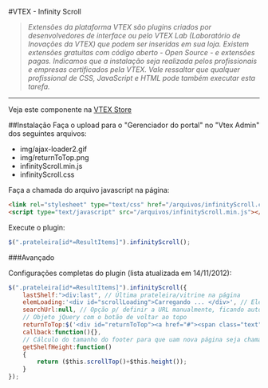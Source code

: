 #VTEX - Infinity Scroll
>*Extensões da plataforma VTEX são plugins criados por desenvolvedores de interface ou pelo VTEX Lab (Laboratório de Inovações da VTEX) que podem ser inseridas em sua loja. Existem extensões gratuitas com código aberto -  Open Source - e extensões pagas.  Indicamos que a instalação seja realizada pelos profissionais e empresas certificados pela VTEX. Vale ressaltar que qualquer profissional de CSS, JavaScript e HTML pode também executar esta tarefa.*

----------

Veja este componente na [VTEX Store](http://conversionstore.com.br/index.php/extensoes/busca/carregamento-inteligente-de-imagens)

##Instalação
Faça o upload para o "Gerenciador do portal" no "Vtex Admin" dos seguintes arquivos:
* img/ajax-loader2.gif
* img/returnToTop.png
* infinityScroll.min.js
* infinityScroll.css

Faça a chamada do arquivo javascript na página:

```html
<link rel="stylesheet" type="text/css" href="/arquivos/infinityScroll.css" />
<script type="text/javascript" src="/arquivos/infinityScroll.min.js"></script>
```

Execute o plugin:

```javascript
$(".prateleira[id*=ResultItems]").infinityScroll();
```

###Avançado

Configurações completas do plugin (lista atualizada em 14/11/2012):
```javascript
$(".prateleira[id*=ResultItems]").infinityScroll({
	lastShelf:">div:last", // Última prateleira/vitrine na página
	elemLoading:'<div id="scrollLoading">Carregando ... </div>', // Elemento com mensagem de carregando ao iniciar a requisição da página seguinte
	searchUrl:null, // Opção p/ definir a URL manualmente, ficando automático apenas a paginação. A url deve terminar com "...&PageNumber="
	// Objeto jQuery com o botão de voltar ao topo
	returnToTop:$('<div id="returnToTop"><a href="#"><span class="text">voltar ao</span><span class="text2">TOPO</span><span class="arrowToTop"></span></a></div>'),
	callback:function(){},
	// Cálculo do tamanho do footer para que uam nova página seja chamada antes do usuário chegar ao "final" do site
	getShelfHeight:function()
	{
		return ($this.scrollTop()+$this.height());
	}
});
```